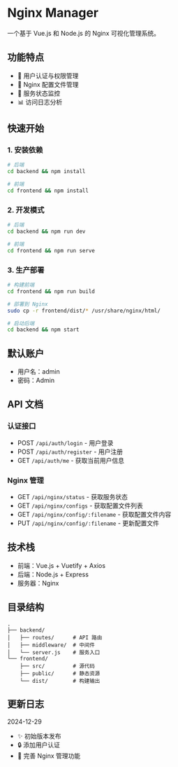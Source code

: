 # Nginx Manager

一个基于 Vue.js 和 Node.js 的 Nginx 可视化管理系统。

## 功能特点

- 🔐 用户认证与权限管理
- 📝 Nginx 配置文件管理
- 🔄 服务状态监控
- 📊 访问日志分析

## 快速开始

### 1. 安装依赖

```bash
# 后端
cd backend && npm install

# 前端
cd frontend && npm install
```

### 2. 开发模式

```bash
# 后端
cd backend && npm run dev

# 前端
cd frontend && npm run serve
```

### 3. 生产部署

```bash
# 构建前端
cd frontend && npm run build

# 部署到 Nginx
sudo cp -r frontend/dist/* /usr/share/nginx/html/

# 启动后端
cd backend && npm start
```

## 默认账户

- 用户名：admin
- 密码：Admin

## API 文档

### 认证接口
- POST `/api/auth/login` - 用户登录
- POST `/api/auth/register` - 用户注册
- GET `/api/auth/me` - 获取当前用户信息

### Nginx 管理
- GET `/api/nginx/status` - 获取服务状态
- GET `/api/nginx/configs` - 获取配置文件列表
- GET `/api/nginx/config/:filename` - 获取配置文件内容
- PUT `/api/nginx/config/:filename` - 更新配置文件

## 技术栈

- 前端：Vue.js + Vuetify + Axios
- 后端：Node.js + Express
- 服务器：Nginx

## 目录结构

```
.
├── backend/
│   ├── routes/      # API 路由
│   ├── middleware/  # 中间件
│   └── server.js    # 服务入口
└── frontend/
    ├── src/         # 源代码
    ├── public/      # 静态资源
    └── dist/        # 构建输出
```

## 更新日志

2024-12-29
- ✨ 初始版本发布
- 🔒 添加用户认证
- 🚀 完善 Nginx 管理功能